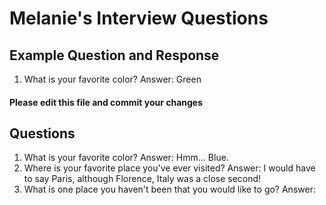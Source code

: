 # Melanie's Interview Questions


## Example Question and Response
1. What is your favorite color?
Answer: Green

#### Please edit this file and commit your changes

## Questions
1. What is your favorite color?
Answer: Hmm... Blue.
2. Where is your favorite place you've ever visited?
Answer: I would have to say Paris, although Florence, Italy was a close second!
3. What is one place you haven't been that you would like to go?
Answer:
